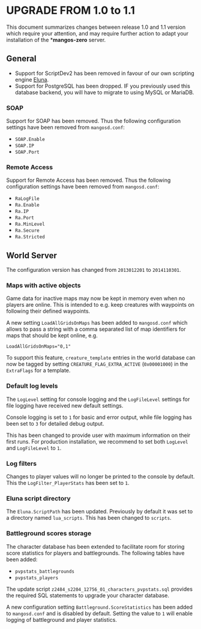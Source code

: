 UPGRADE FROM 1.0 to 1.1
=======================

This document summarizes changes between release 1.0 and 1.1 version which require
your attention, and may require further action to adapt your installation of the
***mangos-zero** server.

## General

* Support for ScriptDev2 has been removed in favour of our own scripting engine
  [Eluna](http://eluna.demudevs.com/).
* Support for PostgreSQL has been dropped. IF you previously used this database
  backend, you will have to migrate to using MySQL or MariaDB.

### SOAP

Support for SOAP has been removed. Thus the following configuration settings
have been removed from `mangosd.conf`:

* `SOAP.Enable`
* `SOAP.IP`
* `SOAP.Port`

### Remote Access

Support for Remote Access has been removed. Thus the following configuration
settings have been removed from `mangosd.conf`:

* `RaLogFile`
* `Ra.Enable`
* `Ra.IP`
* `Ra.Port`
* `Ra.MinLevel`
* `Ra.Secure`
* `Ra.Stricted`

## World Server

The configuration version has changed from `2013012201` to `2014110301`.

### Maps with active objects

Game data for inactive maps may now be kept in memory even when no players
are online. This is intended to e.g. keep creatures with waypoints on following
their defined waypoints.

A new setting `LoadAllGridsOnMaps` has been added to `mangosd.conf` which allows
to pass a string with a comma separated list of map identifiers for maps that
should be kept online, e.g.

    LoadAllGridsOnMaps="0,1"

To support this feature, `creature_template` entries in the world database
can now be tagged by setting `CREATURE_FLAG_EXTRA_ACTIVE` (`0x00001000`) in
the `ExtraFlags` for a template.

### Default log levels

The `LogLevel` setting for console logging and the `LogFileLevel` settings
for file logging have received new default settings.

Console logging is set to `1` for basic and error output, while file logging
has been set to `3` for detailed debug output.

This has been changed to provide user with maximum information on their first
runs. For production installation, we recommend to set both `LogLevel` and
`LogFileLevel` to `1`.

### Log filters

Changes to player values will no longer be printed to the console by default.
This the `LogFilter_PlayerStats` has been set to `1`.

### Eluna script directory

The `Eluna.ScriptPath` has been updated. Previously by default it was set to
a directory named `lua_scripts`. This has been changed to `scripts`.

### Battleground scores storage

The character database has been extended to facilitate room for storing score
statistics for players and battlegrounds. The following tables have been
added:

* `pvpstats_battlegrounds`
* `pvpstats_players`

The update script `z2484_s2204_12756_01_characters_pvpstats.sql` provides the
required SQL statements to upgrade your character database.

A new configuration setting `Battleground.ScoreStatistics` has been added
to `mangosd.conf` and is disabled by default. Setting the value to `1` will
enable logging of battleground and player statistics.
